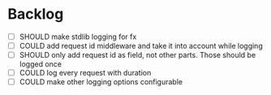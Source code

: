 # Backlog
- [ ] SHOULD make stdlib logging for fx
- [ ] COULD add request id middleware and take it into account while logging
- [ ] SHOULD only add request id as field, not other parts. Those should be logged once
- [ ] COULD log every request with duration
- [ ] COULD make other logging options configurable